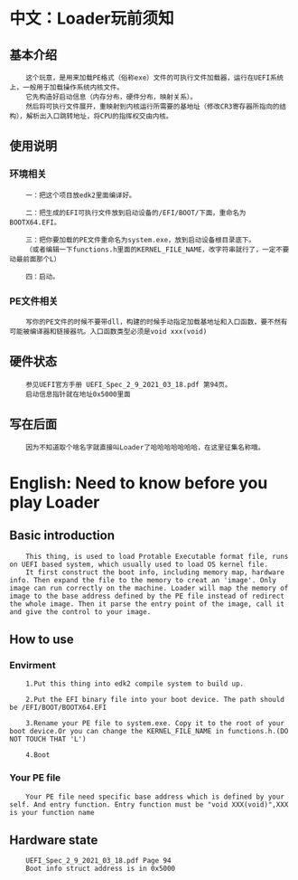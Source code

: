 # 中文：Loader玩前须知

## 基本介绍
        这个玩意，是用来加载PE格式（俗称exe）文件的可执行文件加载器，运行在UEFI系统上，一般用于加载操作系统内核文件。
        它先构造好启动信息（内存分布，硬件分布，映射关系）。
        然后将可执行文件展开，重映射到内核运行所需要的基地址（修改CR3寄存器所指向的结构），解析出入口跳转地址，将CPU的指挥权交由内核。

## 使用说明
### 环境相关
        一：把这个项目放edk2里面编译好。

        二：把生成的EFI可执行文件放到启动设备的/EFI/BOOT/下面，重命名为BOOTX64.EFI。

        三：把你要加载的PE文件重命名为system.exe，放到启动设备根目录底下。
        （或者编辑一下functions.h里面的KERNEL_FILE_NAME，改字符串就行了，一定不要动最前面那个L）

        四：启动。
### PE文件相关
        写你的PE文件的时候不要带dll，构建的时候手动指定加载基地址和入口函数，要不然有可能被编译器和链接器坑。入口函数类型必须是void xxx(void)

## 硬件状态
        参见UEFI官方手册 UEFI_Spec_2_9_2021_03_18.pdf 第94页。
        启动信息指针就在地址0x5000里面

## 写在后面
        因为不知道取个啥名字就直接叫Loader了哈哈哈哈哈哈哈，在这里征集名称哦。
        
# English: Need to know before you play Loader

## Basic introduction
        This thing, is used to load Protable Executable format file, runs on UEFI based system, which usually used to load OS kernel file.
        It first construct the boot info, including memory map, hardware info. Then expand the file to the memory to creat an 'image'. Only image can run correctly on the machine. Loader will map the memory of image to the base address defined by the PE file instead of redirect the whole image. Then it parse the entry point of the image, call it and give the control to your image.

## How to use
### Envirment
        1.Put this thing into edk2 compile system to build up.

        2.Put the EFI binary file into your boot device. The path should be /EFI/BOOT/BOOTX64.EFI

        3.Rename your PE file to system.exe. Copy it to the root of your boot device.Or you can change the KERNEL_FILE_NAME in functions.h.(DO NOT TOUCH THAT 'L')

        4.Boot
### Your PE file
        Your PE file need specific base address which is defined by your self. And entry function. Entry function must be "void XXX(void)",XXX is your function name

## Hardware state
        UEFI_Spec_2_9_2021_03_18.pdf Page 94
        Boot info struct address is in 0x5000
